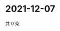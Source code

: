 # 2021-12-07

共 0 条

<!-- BEGIN WEIBO -->
<!-- 最后更新时间 Tue Dec 07 2021 01:01:23 GMT+0800 (China Standard Time) -->

<!-- END WEIBO -->
